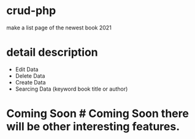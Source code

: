 # crud-php
make a list page of the newest book 2021

# detail description
- Edit Data
- Delete Data
- Create Data
- Searcing Data (keyword book title or author)

# Coming Soon # Coming Soon there will be other interesting features.
